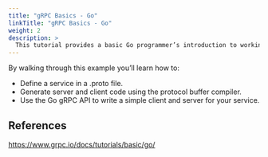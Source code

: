 ```yaml
---
title: "gRPC Basics - Go"
linkTitle: "gRPC Basics - Go"
weight: 2
description: >
  This tutorial provides a basic Go programmer’s introduction to working with gRPC.
---
```


By walking through this example you’ll learn how to:

* Define a service in a .proto file.
* Generate server and client code using the protocol buffer compiler.
* Use the Go gRPC API to write a simple client and server for your service.

## References

https://www.grpc.io/docs/tutorials/basic/go/